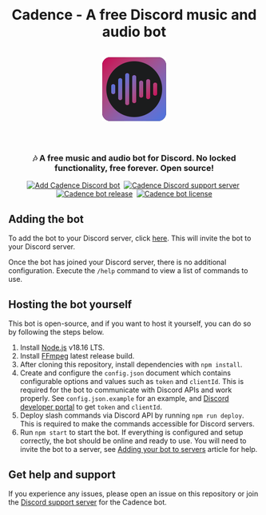 <h1 align="center">
    <br>
    Cadence - A free Discord music and audio bot
    <br><br>
    <img src="./icons/Cadence-icon-rounded-128px.png" alt="Cadence icon">
    <br><br>
</h1>

<h3 align="center">
    🎶 A free music and audio bot for Discord. No locked functionality, free forever. Open source!
</h3>

<p align="center">
    <a href="https://discord.com/oauth2/authorize?client_id=1125742835946237992&permissions=0&scope=bot%20applications.commands">
        <img src="https://img.shields.io/badge/Discord-%235865F2.svg?style=for-the-badge&label=Add%20bot&labelColor=1b1c1d&logo=discord&logoColor=white&color=4c73df" alt="Add Cadence Discord bot"></a>&nbsp;
    <a href="https://discord.gg/t6Bm8wPpXB">
        <img src="https://img.shields.io/badge/Discord-%235865F2.svg?style=for-the-badge&label=Support%20Server&labelColor=1b1c1d&logo=discord&logoColor=white&color=4c73df" alt="Cadence Discord support server"></a>&nbsp;
    <a href="https://github.com/mariusbegby/cadence-discord-bot/releases">
        <img src="https://img.shields.io/github/package-json/v/mariusbegby/cadence-discord-bot/main?style=for-the-badge&label=Version&labelColor=1b1c1d&logo=github&logoColor=white&color=4c73df" alt="Cadence bot release"></a>&nbsp;
    <a href="https://github.com/mariusbegby/cadence-discord-bot/blob/main/LICENSE.md">
        <img src="https://img.shields.io/github/license/mariusbegby/cadence-discord-bot?style=for-the-badge&label=License&labelColor=1b1c1d&logo=github&logoColor=white&color=4c73df" alt="Cadence bot license">
    </a>
</p>

## Adding the bot

To add the bot to your Discord server, click [here](https://discord.com/oauth2/authorize?client_id=1125742835946237992&permissions=0&scope=bot%20applications.commands). This will invite the bot to your Discord server.

Once the bot has joined your Discord server, there is no additional configuration. Execute the `/help` command to view a list of commands to use.

## Hosting the bot yourself

This bot is open-source, and if you want to host it yourself, you can do so by following the steps below.

1. Install [Node.js](https://nodejs.org/en/download/) v18.16 LTS.
2. Install [FFmpeg](https://ffmpeg.org/download.html) latest release build.
3. After cloning this repository, install dependencies with `npm install`.
4. Create and configure the `config.json` document which contains configurable options and values such as `token` and `clientId`. This is required for the bot to communicate with Discord APIs and work properly. See `config.json.example` for an example, and [Discord developer portal](https://discord.com/developers/applications) to get `token` and `clientId`.
5. Deploy slash commands via Discord API by running `npm run deploy`. This is required to make the commands accessible for Discord servers.
6. Run `npm start` to start the bot. If everything is configured and setup correctly, the bot should be online and ready to use. You will need to invite the bot to a server, see [Adding your bot to servers](https://discordjs.guide/preparations/adding-your-bot-to-servers.html#bot-invite-links) article for help.

## Get help and support

If you experience any issues, please open an issue on this repository or join the [Discord support server](https://discord.gg/t6Bm8wPpXB) for the Cadence bot.

